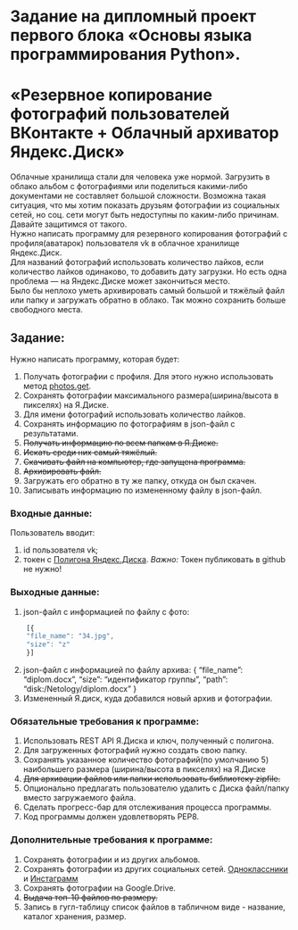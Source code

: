 # Задание на дипломный проект первого блока «Основы языка программирования Python».

# «Резервное копирование фотографий пользователей ВКонтакте + Облачный архиватор Яндекс.Диск»

Облачные хранилища стали для человека уже нормой. Загрузить в облако альбом с фотографиями или поделиться какими-либо
документами не составляет большой сложности. Возможна такая ситуация, что мы хотим показать друзьям фотографии из социальных сетей, но соц. сети могут быть недоступны по каким-либо причинам. Давайте защитимся от такого.  
Нужно написать программу для резервного копирования фотографий с профиля(аватарок) пользователя vk в облачное хранилище Яндекс.Диск.  
Для названий фотографий использовать количество лайков, если количество лайков одинаково, то добавить дату загрузки. Но есть одна проблема — на Яндекс.Диске может закончиться место.  
Было бы неплохо уметь архивировать самый большой и тяжёлый файл или папку и загружать обратно в облако. Так можно сохранить больше свободного места.


## Задание:
Нужно написать программу, которая будет:

1. Получать фотографии с профиля. Для этого нужно использовать метод [photos.get](https://vk.com/dev/photos.get).
2. Сохранять фотографии максимального размера(ширина/высота в пикселях) на Я.Диске.
3. Для имени фотографий использовать количество лайков.
4. Сохранять информацию по фотографиям в json-файл с результатами. 
5. ~~Получать информацию по всем папкам в Я.Диске.~~
6. ~~Искать среди них самый тяжёлый.~~
7. ~~Скачивать файл на компьютер, где запущена программа.~~
8. ~~Архивировать файл.~~
9. Загружать его обратно в ту же папку, откуда он был скачен.
10. Записывать информацию по измененному файлу в json-файл.

### Входные данные:
Пользователь вводит:
1. id пользователя vk;
2. токен с [Полигона Яндекс.Диска](https://yandex.ru/dev/disk/poligon/).
*Важно:* Токен публиковать в github не нужно!

### Выходные данные:
1. json-файл с информацией по файлу с фото:
```javascript
    [{
    "file_name": "34.jpg",
    "size": "z"
    }]
```
2. json-файл с информацией по файлу архива:
    {
    “file_name”: “diplom.docx”,
    “size”: “идентификатор группы”,
    “path”: “disk:/Netology/diplom.docx”
    }
3. Измененный Я.диск, куда добавился новый архив и фотографии.​​

### Обязательные требования к программе:
1. Использовать REST API Я.Диска и ключ, полученный с полигона.
2. Для загруженных фотографий нужно создать свою папку.
3. Сохранять указанное количество фотографий(по умолчанию 5) наибольшего размера (ширина/высота в пикселях) на Я.Диске
4. ~~Для архивации файлов или папки использовать библиотеку zipfile.~~
5. Опционально предлагать пользователю удалить с Диска файл/папку вместо загружаемого файла.
6. Сделать прогресс-бар для отслеживания процесса программы.
7. Код программы должен удовлетворять PEP8.​

### Дополнительные требования к программе:
1. Сохранять фотографии и из других альбомов.
2. Сохранять фотографии из других социальных сетей. [Одноклассники](https://apiok.ru/) и [Инстаграмм](https://www.instagram.com/developer/)
3. Сохранять фотографии на Google.Drive.
4. ~~Выдача топ-10 файлов по размеру.~~
5. Запись в гугл-таблицу список файлов в табличном виде - название, каталог хранения, размер.